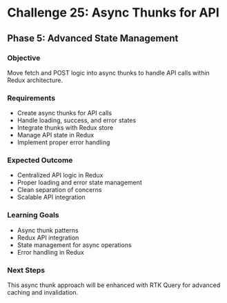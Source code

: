 # Challenge 25: Async Thunks for API

## Phase 5: Advanced State Management

### Objective
Move fetch and POST logic into async thunks to handle API calls within Redux architecture.

### Requirements
- Create async thunks for API calls
- Handle loading, success, and error states
- Integrate thunks with Redux store
- Manage API state in Redux
- Implement proper error handling

### Expected Outcome
- Centralized API logic in Redux
- Proper loading and error state management
- Clean separation of concerns
- Scalable API integration

### Learning Goals
- Async thunk patterns
- Redux API integration
- State management for async operations
- Error handling in Redux

### Next Steps
This async thunk approach will be enhanced with RTK Query for advanced caching and invalidation.
